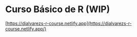 # Curso Básico de R (WIP)

[https://dialvarezs-r-course.netlify.app](https://dialvarezs-r-course.netlify.app/)